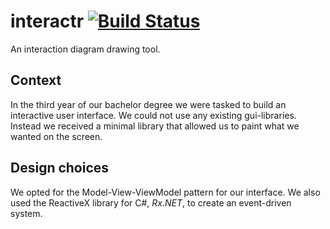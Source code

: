 # interactr [![Build Status](https://travis-ci.com/tomvaneyck/interactr.svg?token=FPNLswsrEcU8j2kxQqnx&branch=develop)](https://travis-ci.com/tomvaneyck/interactr)
An interaction diagram drawing tool.

## Context
In the third year of our bachelor degree we were tasked to build an interactive user interface. We could not use any existing gui-libraries. Instead we received a minimal library that allowed us to paint what we wanted on the screen.

## Design choices
We opted for the Model-View-ViewModel pattern for our interface. We also used the ReactiveX library for C#, *Rx<nolink>.NET*, to create an event-driven system.
